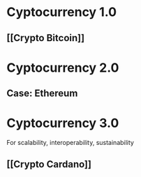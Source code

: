 # Cyptocurrency 1.0
## [[Crypto Bitcoin]]

# Cyptocurrency 2.0
## Case: Ethereum

# Cyptocurrency 3.0
For scalability, interoperability, sustainability
## [[Crypto Cardano]]

